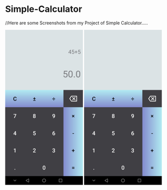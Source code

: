 # Simple-Calculator

//Here are some Screenshots from my Project of Simple Calculator.....

 <img src="screenshots/image1.jpg" width = 250/> <img src="screenshots/image2.jpg" width = 250/>
